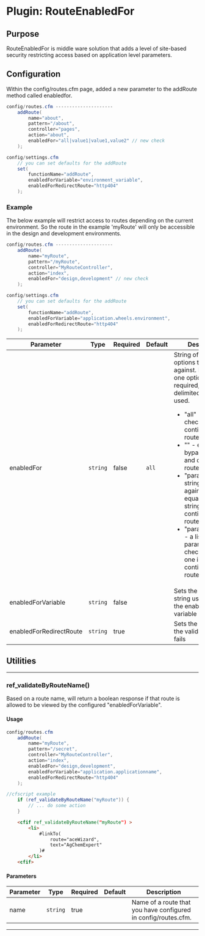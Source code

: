 # Plugin: RouteEnabledFor

## Purpose

RouteEnabledFor is middle ware solution that adds a level of site-based security restricting access based on application level parameters.

## Configuration

Within the config/routes.cfm page, added a new parameter to the addRoute method called enabledfor.

```java
config/routes.cfm ---------------------
    addRoute(
        name="about",
        pattern="/about",
        controller="pages",
        action="about",
        enabledFor="all|value1|value1,value2" // new check
    );
```

```java
config/settings.cfm
    // you can set defaults for the addRoute
    set(
        functionName="addRoute",
        enabledForVariable="environment_variable",
        enabledForRedirectRoute="http404"
    );
```

### Example
The below example will restrict access to routes depending on the current environment. So the route in the example 'myRoute' will only be accessible in the design and development environments.


```java
config/routes.cfm ---------------------
    addRoute(
        name="myRoute",
        pattern="/myRoute",
        controller="MyRouteController",
        action="index",
        enabledFor="design,development" // new check
    );
```

```java
config/settings.cfm
    // you can set defaults for the addRoute
    set(
        functionName="addRoute",
        enabledForVariable="application.wheels.environment",
        enabledForRedirectRoute="http404"
    );
```

Parameter | Type | Required | Default | Description
--- | --- | --- | --- | ---
enabledFor | `string` | false | `all` | String of possible options to check against. If more than one option is required, a comma delimited list can be used. <ul><li>"all" - bypasses check and continues to routed page</li><li>"" - empty string, bypasses check and continues to routed page</li><li>"param1" - a string to compare against, if it is equal to the string, it will continue to the routes page</li><li>"param1,param2" - a list of parameters to check against, if one is found it will continue to the routes page</li></ul>
enabledForVariable | `string` | false |  | Sets the comparative string used against the enabledFor variable
enabledForRedirectRoute | `string` | true | | Sets the route used if the validation check fails


## Utilities

-----
### ref_validateByRouteName()
Based on a route name, will return a boolean response if that route is allowed to be viewed by the configured "enabledForVariable".

#### Usage
```java
config/routes.cfm
    addRoute(
        name="myRoute",
        pattern="/secret",
        controller="MyRouteController",
        action="index",
        enabledFor="design,development",
        enabledForVariable="application.applicationname",
        enabledForRedirectRoute="http404"
    );
```

```java
//cfscript example
    if (ref_validateByRouteName("myRoute")) {
        // ... do some action
    }
```

```html
    <cfif ref_validateByRouteName("myRoute") >
        <li>
            #linkTo(
                route="aceWizard",
                text="AgChemExpert"
            )#
        </li>
    <cfif>
```

#### Parameters
Parameter | Type | Required | Default | Description
--- | --- | --- | --- | ---
name | `string` | true |  | Name of a route that you have configured in config/routes.cfm.
----
